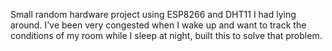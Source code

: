 Small random hardware project using ESP8266 and DHT11 I had lying around. I've been very congested when I wake up and want to track the conditions of my room while I sleep at night, built this to solve that problem.
